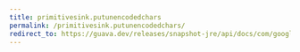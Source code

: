 ```yaml
---
title: primitivesink.putunencodedchars
permalink: /primitivesink.putunencodedchars/
redirect_to: https://guava.dev/releases/snapshot-jre/api/docs/com/google/common/hash/PrimitiveSink.html#putUnencodedChars-java.lang.CharSequence-
---
```

